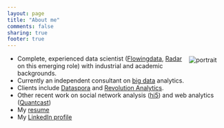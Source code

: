 ```yaml
---
layout: page
title: "About me"
comments: false
sharing: true
footer: true
---
```


<img alt=portrait style="float: right;padding:0.5%; margin:0% 3% 0% 0%" src=https://secure.gravatar.com/avatar/887af8638abaf35842b85518ea2c1deb.png>

  * Complete, experienced data scientist (<a href="http://flowingdata.com/2009/06/04/rise-of-the-data-scientist/">Flowingdata</a>, <a href="http://radar.oreilly.com/2010/06/what-is-data-science.html">Radar</a> on this emerging role) with industrial and academic backgrounds.  
  * Currently an independent consultant on <a href="http://www.mckinsey.com/mgi/publications/big_data/">big data</a> analytics. 
  * Clients include <a href="http://dataspora.com/">Dataspora</a> and <a href="http://www.revolutionanalytics.com/">Revolution Analytics</a>. 
  * Other recent work on social network analysis (<a href="http://hi5.com/">hi5</a>) and web analytics (<a href="http://quantcast.com/">Quantcast</a>) 
  * My <a href="https://docs.google.com/document/pub?id=1jzp6QW76GiveZnRpecJEgGeySDUxP-rfCeZ-lc60IUM">resume</a> 
  * My <a href="http://www.linkedin.com/in/piccolbo">LinkedIn profile</a> 
